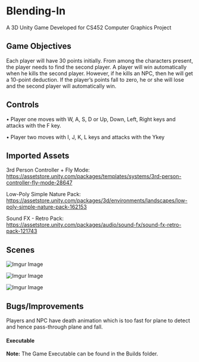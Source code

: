 # Blending-In
A 3D Unity Game Developed for CS452 Computer Graphics Project

## Game Objectives
Each player will have 30 points initially. From among the characters present, the player needs to find the
second player. A player will win automatically when he kills the second player. However, if he kills an NPC,
then he will get a 10-point deduction. If the player’s points fall to zero, he or she will lose and the second
player will automatically win.

## Controls
• Player one moves with W, A, S, D or Up, Down, Left, Right keys and attacks with the F key.

• Player two moves with I, J, K, L keys and attacks with the Ykey

## Imported Assets
3rd Person Controller + Fly Mode:
https://assetstore.unity.com/packages/templates/systems/3rd-person-controller-fly-mode-28647

Low-Poly Simple Nature Pack:
https://assetstore.unity.com/packages/3d/environments/landscapes/low-poly-simple-nature-pack-162153

Sound FX - Retro Pack:
https://assetstore.unity.com/packages/audio/sound-fx/sound-fx-retro-pack-121743

## Scenes

![Imgur Image](https://imgur.com/ENT4zM0.jpg)

![Imgur Image](https://imgur.com/GQMciMK.jpg)

![Imgur Image](https://imgur.com/63BifR1.jpg)

## Bugs/Improvements
Players and NPC have death animation which is too fast for plane to detect and hence pass-through plane and fall. 

#### Executable
<b>Note:</b> The Game Executable can be found in the Builds folder.

